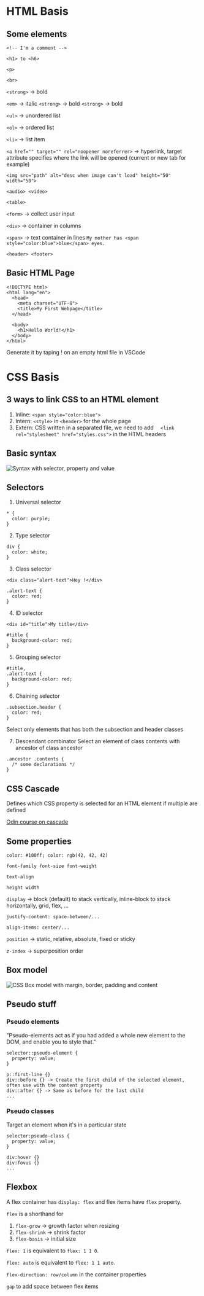 # HTML Basis

## Some elements

`<!-- I'm a comment -->`

`<h1> to <h6>`

`<p>`

`<br>`

`<strong>` -> bold

`<em>` -> italic
`<strong>` -> bold
`<strong>` -> bold


`<ul>` -> unordered list

`<ol>` -> ordered list

`<li>` -> list item

`<a href="" target="" rel="noopener noreferrer>` -> hyperlink, target attribute specifies where the link will be opened (current or new tab for example)

`<img src="path" alt="desc when image can't load" height="50" width="50">`

`<audio> <video>`

`<table>`

`<form>` -> collect user input

`<div>` -> container in columns

`<span>` -> text container in lines `My mother has <span style="color:blue">blue</span> eyes.`

`<header> <footer>`

## Basic HTML Page
```
<!DOCTYPE html>
<html lang="en">
  <head>
    <meta charset="UTF-8">
    <title>My First Webpage</title>
  </head>

  <body>
    <h1>Hello World!</h1>
  </body>
</html>
```
Generate it by taping ! on an empty html file in VSCode


# CSS Basis

## 3 ways to link CSS to an HTML element

1. Inline: `<span style="color:blue">`
2. Intern: `<style>` in `<header>` for the whole page
3. Extern: CSS written in a separated file, we need to add `  <link rel="stylesheet" href="styles.css">` in the HTML headers

## Basic syntax

![Syntax with selector, property and value](css_syntax.png)

## Selectors

1. Universal selector
```
* {
  color: purple;
}
```

2. Type selector
```
div {
  color: white;
}
```

3. Class selector
```
<div class="alert-text">Hey !</div>

.alert-text {
  color: red;
}
```

4. ID selector
```
<div id="title">My title</div>

#title {
  background-color: red;
}
```

5. Grouping selector
```
#title,
.alert-text {
  background-color: red;
}
```

6. Chaining selector
```
.subsection.header {
  color: red;
}
```
Select only elements that has both the subsection and header classes

7. Descendant combinator
Select an element of class contents with ancestor of class ancestor
```
.ancestor .contents {
  /* some declarations */
}
```

## CSS Cascade

Defines which CSS property is selected for an HTML element if multiple are defined

[Odin course on cascade](https://www.theodinproject.com/lessons/foundations-the-cascade)

## Some properties
`color: #100ff; color: rgb(42, 42, 42)`

`font-family font-size font-weight`

`text-align`

`height width`

`display` -> block (default) to stack vertically, inline-block to stack horizontally, grid, flex, ...

`justify-content: space-between/...`

`align-items: center/...`

`position` -> static, relative, absolute, fixed or sticky

`z-index` -> superposition order

## Box model

![CSS Box model with margin, border, padding and content](css_box_model.png)

## Pseudo stuff

### Pseudo elements

"Pseudo-elements act as if you had added a whole new element to the DOM, and enable you to style that."

```
selector::pseudo-element {
  property: value;
}

p::first-line {}
div::before {} -> Create the first child of the selected element, often use with the content property
div::after {} -> Same as before for the last child
...
```

### Pseudo classes

Target an element when it's in a particular state

```
selector:pseudo-class {
  property: value;
}

div:hover {}
div:fovus {}
...
```

## Flexbox

A flex container has `display: flex` and flex items have `flex` property.

`flex` is a shorthand for
1. `flex-grow` -> growth factor when resizing
2. `flex-shrink` -> shrink factor
3. `flex-basis` -> initial size

`flex: 1` is equivalent to `flex: 1 1 0`.

`flex: auto` is equivalent to `flex: 1 1 auto`.

`flex-direction: row/column` in the container properties

`gap` to add space between flex items


